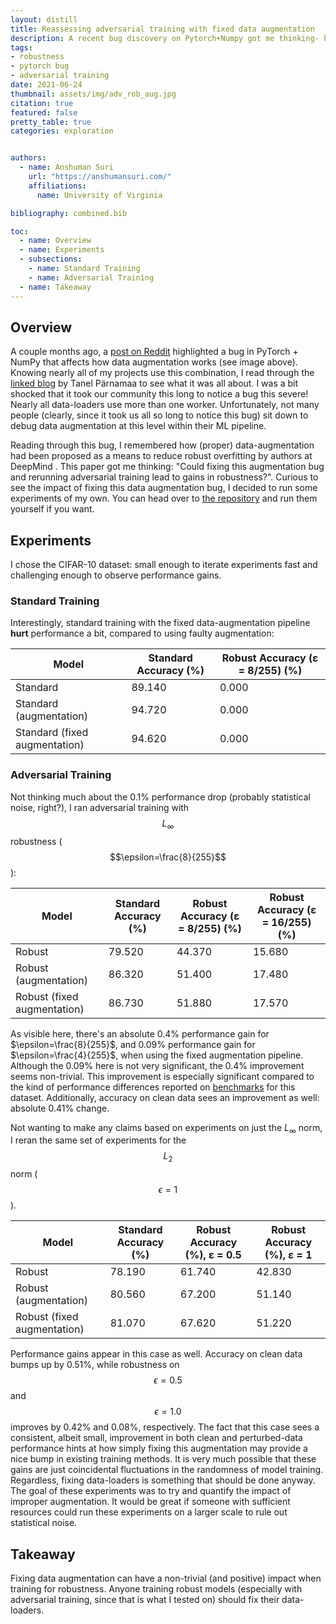 ```yaml
---
layout: distill
title: Reassessing adversarial training with fixed data augmentation
description: A recent bug discovery on Pytorch+Numpy got me thinking- how much does this bug impact adversarial robustness?
tags:
- robustness
- pytorch bug
- adversarial training
date: 2021-06-24
thumbnail: assets/img/adv_rob_aug.jpg
citation: true
featured: false
pretty_table: true
categories: exploration


authors:
  - name: Anshuman Suri
    url: "https://anshumansuri.com/"
    affiliations:
      name: University of Virginia

bibliography: combined.bib

toc:
  - name: Overview
  - name: Experiments
  - subsections:
    - name: Standard Training
    - name: Adversarial Training
  - name: Takeaway
---
```


## Overview

A couple months ago, a [post on Reddit](https://www.reddit.com/r/MachineLearning/comments/mocpgj/p_using_pytorch_numpy_a_bug_that_plagues/) highlighted a bug in PyTorch + NumPy that affects how data augmentation works (see image above). Knowing nearly all of my projects use this combination, I read through the [linked blog](https://tanelp.github.io/posts/a-bug-that-plagues-thousands-of-open-source-ml-projects/) by Tanel Pärnamaa to see what it was all about. I was a bit shocked that it took our community this long to notice a bug this severe! Nearly all data-loaders use more than one worker. Unfortunately, not many people (clearly, since it took us all so long to notice this bug) sit down to debug data augmentation at this level within their ML pipeline.

Reading through this bug, I remembered how (proper) data-augmentation had been proposed as a means to reduce robust overfitting by authors at DeepMind <d-cite key="rebuffi2021fixing"> </d-cite>. This paper got me thinking: "Could fixing this augmentation bug and rerunning adversarial training lead to gains in robustness?". Curious to see the impact of fixing this data augmentation bug, I decided to run some experiments of my own. You can head over to [the repository](https://github.com/iamgroot42/aug_robust_blogpost) and run them yourself if you want.

## Experiments

I chose the CIFAR-10 dataset: small enough to iterate experiments fast and challenging enough to observe performance gains.

### Standard Training

Interestingly, standard training with the fixed data-augmentation pipeline **hurt** performance a bit, compared to using faulty augmentation:

| Model | Standard Accuracy (%) | Robust Accuracy (ε = 8/255) (%) |
| ----------- | ----------- | ----------- |
| Standard | 89.140 | 0.000 |
| Standard (augmentation) | 94.720 | 0.000 |
| Standard (fixed augmentation) | 94.620 | 0.000 |

### Adversarial Training

Not thinking much about the 0.1% performance drop (probably statistical noise, right?), I ran adversarial training with $$L_\infty$$ robustness ($$\epsilon=\frac{8}{255}$$):

| Model | Standard Accuracy (%) | Robust Accuracy (ε = 8/255) (%) | Robust Accuracy (ε = 16/255) (%) |
| ----------- | ----------- | ----------- | ----------- |
| Robust | 79.520 | 44.370 | 15.680 |
| Robust (augmentation) | 86.320 | 51.400 | 17.480 |
| Robust (fixed augmentation) | 86.730 | 51.880 | 17.570 |

As visible here, there's an absolute 0.4% performance gain for $\epsilon=\frac{8}{255}$, and 0.09% performance gain for $\epsilon=\frac{4}{255}$, when using the fixed augmentation pipeline. Although the 0.09% here is not very significant, the 0.4% improvement seems non-trivial. This improvement is especially significant compared to the kind of performance differences reported on [benchmarks](https://robustbench.github.io/#div_cifar10_Linf_heading) for this dataset. Additionally, accuracy on clean data sees an improvement as well: absolute 0.41% change.

Not wanting to make any claims based on experiments on just the $L_\infty$ norm, I reran the same set of experiments for the $$L_2$$ norm ($$\epsilon=1$$).

| Model | Standard Accuracy (%) | Robust Accuracy (%), ε = 0.5 | Robust Accuracy (%), ε = 1 |
| ----------- | ----------- | ----------- | ----------- |
| Robust | 78.190 | 61.740 | 42.830 |
| Robust (augmentation) | 80.560 | 67.200 | 51.140 |
| Robust (fixed augmentation) | 81.070 | 67.620 | 51.220 |

Performance gains appear in this case as well. Accuracy on clean data bumps up by 0.51%, while robustness on $$\epsilon=0.5$$ and $$\epsilon=1.0$$ improves by 0.42% and 0.08%, respectively. The fact that this case sees a consistent, albeit small, improvement in both clean and perturbed-data performance hints at how simply fixing this augmentation may provide a nice bump in existing training methods. It is very much possible that these gains are just coincidental fluctuations in the randomness of model training. Regardless, fixing data-loaders is something that should be done anyway. The goal of these experiments was to try and quantify the impact of improper augmentation. It would be great if someone with sufficient resources could run these experiments on a larger scale to rule out statistical noise.

## Takeaway

Fixing data augmentation can have a non-trivial (and positive) impact when training for robustness. Anyone training robust models (especially with adversarial training, since that is what I tested on) should fix their data-loaders.
